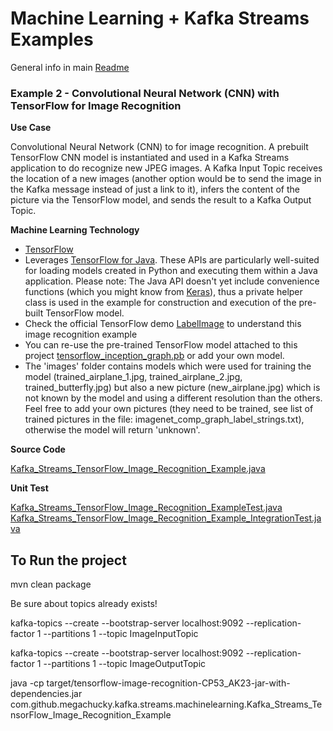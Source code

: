 # Machine Learning + Kafka Streams Examples

General info in main [Readme](../readme.md) 

### Example 2 - Convolutional Neural Network (CNN) with TensorFlow for Image Recognition
**Use Case**

Convolutional Neural Network (CNN) to for image recognition.
A prebuilt TensorFlow CNN model is instantiated and used in a Kafka Streams application to do recognize new JPEG images. A Kafka Input Topic receives the location of a new images (another option would be to send the image in the Kafka message instead of just a link to it), infers the content of the picture via the TensorFlow model, and sends the result to a Kafka Output Topic.

**Machine Learning Technology**
* [TensorFlow](https://www.tensorflow.org/)
* Leverages [TensorFlow for Java](https://www.tensorflow.org/install/install_java). These APIs are particularly well-suited for loading models created in Python and executing them within a Java application. Please note: The Java API doesn't yet include convenience functions (which you might know from [Keras](https://keras.io/)), thus a private helper class is used in the example for construction and execution of the pre-built TensorFlow model.
* Check the official TensorFlow demo [LabelImage](https://github.com/kaiwaehner/tensorflow/blob/r1.3/tensorflow/java/src/main/java/org/tensorflow/examples/LabelImage.java) to understand this image recognition example
* You can re-use the pre-trained TensorFlow model attached to this project [tensorflow_inception_graph.pb](http://arxiv.org/abs/1512.00567) or add your own model.
* The 'images' folder contains models which were used for training the model (trained_airplane_1.jpg, trained_airplane_2.jpg, trained_butterfly.jpg) but also a new picture (new_airplane.jpg) which is not known by the model and using a different resolution than the others. Feel free to add your own pictures (they need to be trained, see list of trained pictures in the file: imagenet_comp_graph_label_strings.txt), otherwise the model will return 'unknown'.

**Source Code**

[Kafka_Streams_TensorFlow_Image_Recognition_Example.java](src/main/java/com/github/megachucky/kafka/streams/machinelearning/Kafka_Streams_TensorFlow_Image_Recognition_Example.java)

**Unit Test**

[Kafka_Streams_TensorFlow_Image_Recognition_ExampleTest.java](src/test/java/com/github/megachucky/kafka/streams/machinelearning/Kafka_Streams_TensorFlow_Image_Recognition_ExampleTest.java)
[Kafka_Streams_TensorFlow_Image_Recognition_Example_IntegrationTest.java](src/test/java/com/github/megachucky/kafka/streams/machinelearning/test/Kafka_Streams_TensorFlow_Image_Recognition_Example_IntegrationTest.java)

## **To Run the project**

  mvn clean package

  Be sure about topics already exists!
  
  kafka-topics --create --bootstrap-server localhost:9092 --replication-factor 1 --partitions 1 --topic ImageInputTopic

  kafka-topics --create --bootstrap-server localhost:9092 --replication-factor 1 --partitions 1 --topic ImageOutputTopic

  java -cp target/tensorflow-image-recognition-CP53_AK23-jar-with-dependencies.jar com.github.megachucky.kafka.streams.machinelearning.Kafka_Streams_TensorFlow_Image_Recognition_Example


